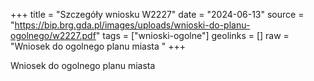 +++
title = "Szczegóły wniosku W2227"
date = "2024-06-13"
source = "https://bip.brg.gda.pl/images/uploads/wnioski-do-planu-ogolnego/w2227.pdf"
tags = ["wnioski-ogolne"]
geolinks = []
raw = "Wniosek do ogolnego planu miasta "
+++

Wniosek do ogolnego planu miasta



